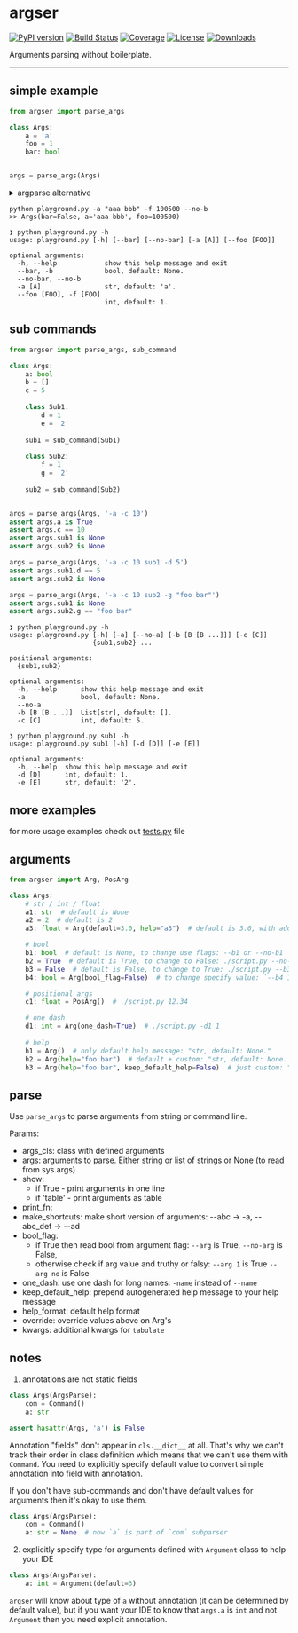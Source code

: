 # argser

[![PyPI version](https://badge.fury.io/py/argser.svg)](http://badge.fury.io/py/argser)
[![Build Status](https://github.com/vanyakosmos/argser/workflows/build/badge.svg)](https://github.com/vanyakosmos/argser/actions?workflow=build)
[![Coverage](https://codecov.io/gh/vanyakosmos/argser/branch/master/graph/badge.svg)](https://codecov.io/gh/vanyakosmos/argser)
[![License](https://img.shields.io/github/license/mashape/apistatus.svg)](https://pypi.python.org/pypi/argser/)
[![Downloads](https://pepy.tech/badge/argser)](https://pepy.tech/project/argser)

Arguments parsing without boilerplate.

------

## simple example

```python
from argser import parse_args

class Args:
    a = 'a'
    foo = 1
    bar: bool


args = parse_args(Args)
```

<details>
<summary>argparse alternative</summary>
    
```python
from argparse import ArgumentParser

parser = ArgumentParser()
parser.add_argument('-a', type=str, default='a', help="str, default: 'a'")
parser.add_argument('--foo', '-f', dest='foo', type=int, default=1, help="int, default: 1")
parser.add_argument('--bar', '-b', dest='bar', action='store_true', help="bool, default: None")
parser.add_argument('--no-bar', '--no-b', dest='bar', action='store_false')
parser.set_defaults(bar=None)

args = parser.parse_args()
print(args)
```
</details>

```
python playground.py -a "aaa bbb" -f 100500 --no-b
>> Args(bar=False, a='aaa bbb', foo=100500)
```

```
❯ python playground.py -h
usage: playground.py [-h] [--bar] [--no-bar] [-a [A]] [--foo [FOO]]

optional arguments:
  -h, --help            show this help message and exit
  --bar, -b             bool, default: None.
  --no-bar, --no-b
  -a [A]                str, default: 'a'.
  --foo [FOO], -f [FOO]
                        int, default: 1.
```

## sub commands

```python
from argser import parse_args, sub_command

class Args:
    a: bool
    b = []
    c = 5
    
    class Sub1:
        d = 1
        e = '2'
    
    sub1 = sub_command(Sub1)
    
    class Sub2:
        f = 1
        g = '2'
    
    sub2 = sub_command(Sub2)


args = parse_args(Args, '-a -c 10')
assert args.a is True
assert args.c == 10
assert args.sub1 is None
assert args.sub2 is None

args = parse_args(Args, '-a -c 10 sub1 -d 5')
assert args.sub1.d == 5
assert args.sub2 is None

args = parse_args(Args, '-a -c 10 sub2 -g "foo bar"')
assert args.sub1 is None
assert args.sub2.g == "foo bar"
```

```
❯ python playground.py -h
usage: playground.py [-h] [-a] [--no-a] [-b [B [B ...]]] [-c [C]]
                     {sub1,sub2} ...

positional arguments:
  {sub1,sub2}

optional arguments:
  -h, --help      show this help message and exit
  -a              bool, default: None.
  --no-a
  -b [B [B ...]]  List[str], default: [].
  -c [C]          int, default: 5.
```

```
❯ python playground.py sub1 -h
usage: playground.py sub1 [-h] [-d [D]] [-e [E]]

optional arguments:
  -h, --help  show this help message and exit
  -d [D]      int, default: 1.
  -e [E]      str, default: '2'.
```


## more examples

for more usage examples check out [tests.py](tests.py) file


## arguments

```python
from argser import Arg, PosArg

class Args:
    # str / int / float
    a1: str  # default is None
    a2 = 2  # default is 2
    a3: float = Arg(default=3.0, help="a3")  # default is 3.0, with additional help text

    # bool
    b1: bool  # default is None, to change use flags: --b1 or --no-b1
    b2 = True  # default is True, to change to False: ./script.py --no-b2
    b3 = False  # default is False, to change to True: ./script.py --b3
    b4: bool = Arg(bool_flag=False)  # to change specify value: `--b4 1` or `--b4 false` or ...

    # positional args
    c1: float = PosArg()  # ./script.py 12.34

    # one dash
    d1: int = Arg(one_dash=True)  # ./script.py -d1 1
    
    # help
    h1 = Arg()  # only default help message: "str, default: None."
    h2 = Arg(help="foo bar")  # default + custom: "str, default: None. foo bar"
    h3 = Arg(help="foo bar", keep_default_help=False)  # just custom: "foo bar"
```

## parse

Use `parse_args` to parse arguments from string or command line.

Params:
 - args_cls: class with defined arguments
 - args: arguments to parse. Either string or list of strings or None (to read from sys.args)
 - show:
    - if True - print arguments in one line
    - if 'table' - print arguments as table
 - print_fn:
 - make_shortcuts: make short version of arguments: --abc -> -a, --abc_def -> --ad
 - bool_flag:
    - if True then read bool from argument flag: `--arg` is True, `--no-arg` is False,
    - otherwise check if arg value and truthy or falsy: `--arg 1` is True `--arg no` is False
 - one_dash: use one dash for long names: `-name` instead of `--name`
 - keep_default_help: prepend autogenerated help message to your help message
 - help_format: default help format
 - override: override values above on Arg's
 - kwargs: additional kwargs for `tabulate`



## notes

1. annotations are not static fields
```python
class Args(ArgsParse):
    com = Command()
    a: str

assert hasattr(Args, 'a') is False
```
Annotation "fields" don't appear in `cls.__dict__` at all.
That's why we can't track their order in class definition which means that we can't use them with `Command`. 
You need to explicitly specify default value to convert simple annotation into field with annotation.

If you don't have sub-commands and don't have default values for arguments then it's okay to use them.

```python
class Args(ArgsParse):
    com = Command()
    a: str = None  # now `a` is part of `com` subparser
```

2. explicitly specify type for arguments defined with `Argument` class to help your IDE

```python
class Args(ArgsParse):
    a: int = Argument(default=3)
```

`argser` will know about type of `a` without annotation (it can be determined by default value), 
but if you want your IDE to know that `args.a` is `int` and not `Argument` then you need explicit annotation.
